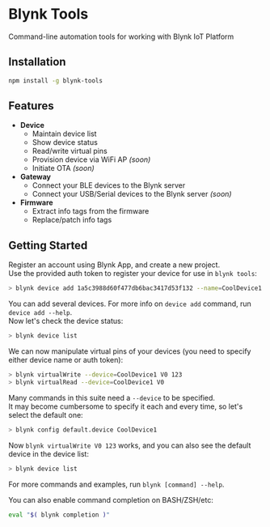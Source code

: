 # Blynk Tools

Command-line automation tools for working with Blynk IoT Platform

## Installation

```bash
npm install -g blynk-tools
```

## Features

- **Device**
  - Maintain device list
  - Show device status
  - Read/write virtual pins
  - Provision device via WiFi AP *(soon)*
  - Initiate OTA *(soon)*
- **Gateway**
  - Connect your BLE devices to the Blynk server
  - Connect your USB/Serial devices to the Blynk server *(soon)*
- **Firmware**
  - Extract info tags from the firmware
  - Replace/patch info tags
  
## Getting Started

Register an account using Blynk App, and create a new project.  
Use the provided auth token to register your device for use in `blynk tools`:
```sh
> blynk device add 1a5c3988d60f477db6bac3417d53f132 --name=CoolDevice1
```
You can add several devices. For more info on `device add` command, run `device add --help`.  
Now let's check the device status:
```sh
> blynk device list
```
We can now manipulate virtual pins of your devices (you need to specify either device name or auth token):
```sh
> blynk virtualWrite --device=CoolDevice1 V0 123
> blynk virtualRead --device=CoolDevice1 V0
```
Many commands in this suite need a `--device` to be specified.  
It may become cumbersome to specify it each and every time, so let's select the default one:
```sh
> blynk config default.device CoolDevice1
```
Now `blynk virtualWrite V0 123` works, and you can also see the default device in the device list:
```sh
> blynk device list
```

For more commands and examples, run `blynk [command] --help`.  

You can also enable command completion on BASH/ZSH/etc:
```bash
eval "$( blynk completion )"
```
